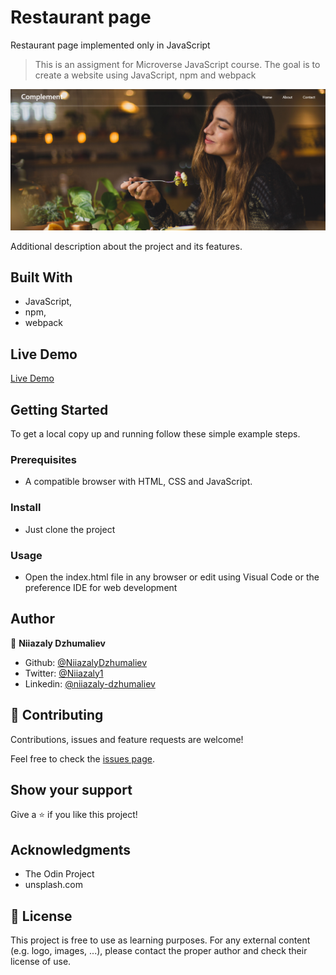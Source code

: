 # Restaurant page
Restaurant page implemented only in JavaScript

> This is an assigment for Microverse JavaScript course. The goal is to create a website using JavaScript, npm and webpack

![screenshot](src/assets/Screenshot_3.png)

Additional description about the project and its features.

## Built With

- JavaScript,
- npm,
- webpack


## Live Demo

[Live Demo](https://rawcdn.githack.com/NiiazalyDzhumaliev/restaurant-page/9ccf6b9288d0844c4649c039680026573336c963/dist/index.html)

## Getting Started

To get a local copy up and running follow these simple example steps.

### Prerequisites

- A compatible browser with HTML, CSS and JavaScript. 

### Install

- Just clone the project

### Usage

- Open the index.html file in any browser or edit using Visual Code or the preference IDE for web development


## Author

👤 **Niiazaly Dzhumaliev**

- Github: [@NiiazalyDzhumaliev](https://github.com/NiiazalyDzhumaliev)
- Twitter: [@Niiazaly1](https://twitter.com/Niiazaly1)
- Linkedin: [@niiazaly-dzhumaliev](https://www.linkedin.com/in/niiazaly-dzhumaliev-117707132/)

## 🤝 Contributing

Contributions, issues and feature requests are welcome!

Feel free to check the [issues page](https://github.com/NiiazalyDzhumaliev/restaurant-page/issues).

## Show your support

Give a ⭐️ if you like this project!

## Acknowledgments

- The Odin Project
- unsplash.com

## 📝 License

This project is free to use as learning purposes. For any external content (e.g. logo, images, ...), please contact the proper author and check their license of use.
